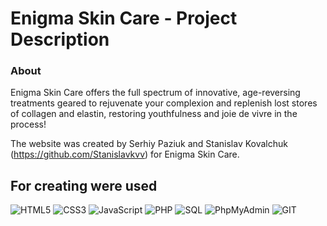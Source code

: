 # Enigma Skin Care - Project Description <br>

### About <br/>

Enigma Skin Care offers the full spectrum of innovative, age-reversing treatments geared to rejuvenate your complexion and replenish lost stores of collagen and elastin, restoring youthfulness and joie de vivre in the process! <br/>

The website was created by Serhiy Paziuk and Stanislav Kovalchuk (https://github.com/Stanislavkvv) for Enigma Skin Care. <br/>

## For creating were used <br/>

![HTML5](https://img.shields.io/badge/-HTML5-ffffff?style=for-the-badge&logo=html5)
![CSS3](https://img.shields.io/badge/-CSS3-264de4?style=for-the-badge&logo=css3)
![JavaScript](https://img.shields.io/badge/-JavaScript-ffffff?style=for-the-badge&logo=javascript)
![PHP](https://img.shields.io/badge/-PHP-090909?style=for-the-badge&logo=php)
![SQL](https://img.shields.io/badge/-SQL-ffffff?style=for-the-badge&logo=mysql)
![PhpMyAdmin](https://img.shields.io/badge/-PhpMyAdmin-ffffff?style=for-the-badge&logo=phpmyadmin)
![GIT](https://img.shields.io/badge/-GIT-ffffff?style=for-the-badge&logo=git)
